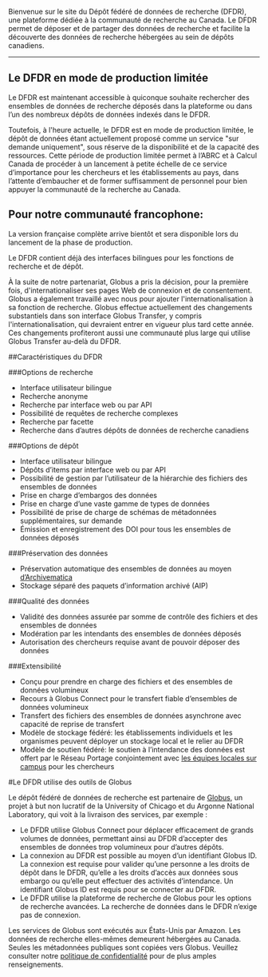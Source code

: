 Bienvenue sur le site du Dépôt fédéré de données de recherche (DFDR), une plateforme dédiée à la communauté de recherche au Canada. Le DFDR permet de déposer et de partager des données de recherche et facilite la découverte des données de recherche hébergées au sein de dépôts canadiens.

<hr/>

## Le DFDR en mode de production limitée

Le DFDR est maintenant accessible à quiconque souhaite rechercher des ensembles de données de recherche déposés dans la plateforme ou dans l’un des nombreux dépôts de données indexés dans le DFDR.

Toutefois, à l'heure actuelle, le DFDR est en mode de production limitée, le dépôt de données étant actuellement proposé comme un service "sur demande uniquement", sous réserve de la disponibilité et de la capacité des ressources.  Cette période de production limitée permet à l’ABRC et à Calcul Canada de procéder à un lancement à petite échelle de ce service d’importance pour les chercheurs et les établissements au pays, dans l’attente d’embaucher et de former suffisamment de personnel pour bien appuyer la communauté de la recherche au Canada.


## Pour notre communauté francophone:

La version française complète arrive bientôt et sera disponible lors du lancement de la phase de production.

Le DFDR contient déjà des interfaces bilingues pour les fonctions de recherche et de dépôt.

À la suite de notre partenariat, Globus a pris la décision, pour la première fois, d'internationaliser ses pages Web de connexion et de consentement.
Globus a également travaillé avec nous pour ajouter l'internationalisation à sa fonction de recherche.
Globus effectue actuellement des changements substantiels dans son interface Globus Transfer, y compris l'internationalisation, qui devraient entrer en vigueur plus tard cette année. Ces changements profiteront aussi une communauté plus large qui utilise Globus Transfer au-delà du DFDR.


##Caractéristiques du DFDR

###Options de recherche

* Interface utilisateur bilingue
* Recherche anonyme
* Recherche par interface web ou par API
* Possibilité de requêtes de recherche complexes
* Recherche par facette
* Recherche dans d’autres dépôts de données de recherche canadiens

###Options de dépôt

* Interface utilisateur bilingue
* Dépôts d’items par interface web ou par API
* Possibilité de gestion par l’utilisateur de la hiérarchie des fichiers des ensembles de données
* Prise en charge d’embargos des données
* Prise en charge d’une vaste gamme de types de données
* Possibilité de prise de charge de schémas de métadonnées supplémentaires, sur demande
* Émission et enregistrement des DOI pour tous les ensembles de données déposés

###Préservation des données

* Préservation automatique des ensembles de données au moyen [d’Archivematica](https://www.archivematica.org/en/)
* Stockage séparé des paquets d’information archivé (AIP)

###Qualité des données

* Validité des données assurée par somme de contrôle des fichiers et des ensembles de données
* Modération par les intendants des ensembles de données déposés
* Autorisation des chercheurs requise avant de pouvoir déposer des données

###Extensibilité

* Conçu pour prendre en charge des fichiers et des ensembles de données volumineux
* Recours à Globus Connect pour le transfert fiable d’ensembles de données volumineux
* Transfert des fichiers des ensembles de données asynchrone avec capacité de reprise de transfert
* Modèle de stockage fédéré: les établissements individuels et les organismes peuvent déployer un stockage local et le relier au DFDR
* Modèle de soutien fédéré: le soutien à l’intendance des données est offert par le Réseau Portage conjointement avec [les équipes locales sur campus](https://portagenetwork.ca/fr/comment-gerer-vos-donnees/personne-ressource-dans-votre-institution/) pour les chercheurs

#Le DFDR utilise des outils de Globus

Le dépôt fédéré de données de recherche est partenaire de [Globus](https://www.globus.org/), un projet à but non lucratif de la University of Chicago et du Argonne National Laboratory, qui voit à la livraison des services, par exemple :

* Le DFDR utilise Globus Connect pour déplacer efficacement de grands volumes de données, permettant ainsi au DFDR d’accepter des ensembles de données trop volumineux pour d’autres dépôts.
* La connexion au DFDR est possible au moyen d’un identifiant Globus ID. La connexion est requise pour valider qu’une personne a les droits de dépôt dans le DFDR, qu’elle a les droits d’accès aux données sous embargo ou qu’elle peut effectuer des activités d’intendance. Un identifiant Globus ID est requis pour se connecter au DFDR.
* Le DFDR utilise la plateforme de recherche de Globus pour les options de recherche avancées. La recherche de données dans le DFDR n’exige pas de connexion.

Les services de Globus sont exécutés aux États-Unis par Amazon. Les données de recherche elles-mêmes demeurent hébergées au Canada. Seules les métadonnées publiques sont copiées vers Globus. Veuillez consulter notre [politique de confidentialité](/docs/fr/conditions_d'utilisation/) pour de plus amples renseignements.
